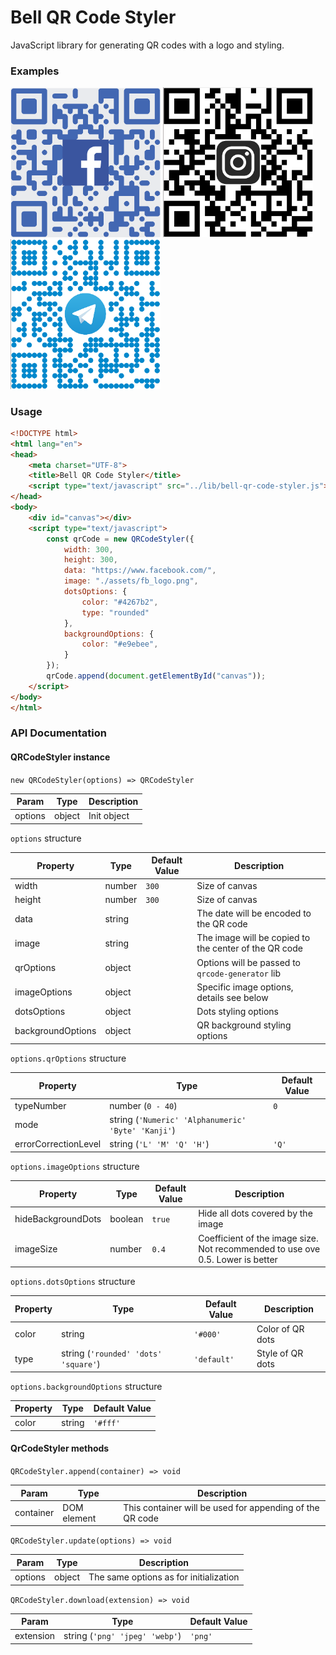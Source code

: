 # Bell QR Code Styler

JavaScript library for generating QR codes with a logo and styling.

### Examples

<p float="left">
<img style="display:inline-block" src="src/assets/facebook_example.png" width="240" />
<img style="display:inline-block" src="src/assets/instagram_example.png" width="240" />
<img style="display:inline-block" src="src/assets/telegram_example.png" width="240" />
</p>

### Usage

```HTML
<!DOCTYPE html>
<html lang="en">
<head>
    <meta charset="UTF-8">
    <title>Bell QR Code Styler</title>
    <script type="text/javascript" src="../lib/bell-qr-code-styler.js"></script>
</head>
<body>
    <div id="canvas"></div>
    <script type="text/javascript">
        const qrCode = new QRCodeStyler({
            width: 300,
            height: 300,
            data: "https://www.facebook.com/",
            image: "./assets/fb_logo.png",
            dotsOptions: {
                color: "#4267b2",
                type: "rounded"
            },
            backgroundOptions: {
                color: "#e9ebee",
            }
        });
        qrCode.append(document.getElementById("canvas"));
    </script>
</body>
</html>
```

### API Documentation

#### QRCodeStyler instance
`new QRCodeStyler(options) => QRCodeStyler`

Param  |Type  |Description
-------|------|------------
options|object|Init object

`options` structure

Property         |Type  |Default Value|Description
-----------------|------|-------------|-----------------------------------------------------
width            |number|`300`        |Size of canvas
height           |number|`300`        |Size of canvas
data             |string|             |The date will be encoded to the QR code
image            |string|             |The image will be copied to the center of the QR code
qrOptions        |object|             |Options will be passed to `qrcode-generator` lib
imageOptions     |object|             |Specific image options, details see below
dotsOptions      |object|             |Dots styling options
backgroundOptions|object|             |QR background styling options

`options.qrOptions` structure

Property            |Type                                              |Default Value
--------------------|--------------------------------------------------|-------------
typeNumber          |number (`0 - 40`)                                 |`0`
mode                |string (`'Numeric' 'Alphanumeric' 'Byte' 'Kanji'`)|
errorCorrectionLevel|string (`'L' 'M' 'Q' 'H'`)                        |`'Q'`

`options.imageOptions` structure

Property          |Type   |Default Value|Description
------------------|-------|-------------|------------------------------------------------------------------------------
hideBackgroundDots|boolean|`true`       |Hide all dots covered by the image
imageSize         |number |`0.4`        |Coefficient of the image size. Not recommended to use ove 0.5. Lower is better

`options.dotsOptions` structure

Property|Type                                |Default Value|Description
--------|------------------------------------|-------------|-----------------
color  |string                              |`'#000'`     |Color of QR dots
type    |string (`'rounded' 'dots' 'square'`)|`'default'`  |Style of QR dots

`options.backgroundOptions` structure

Property|Type  |Default Value
--------|------|-------------
color  |string|`'#fff'`

#### QrCodeStyler methods
`QRCodeStyler.append(container) => void`

Param    |Type       |Description
---------|-----------|-----------
container|DOM element|This container will be used for appending of the QR code

`QRCodeStyler.update(options) => void`

Param  |Type  |Description
-------|------|--------------------------------------
options|object|The same options as for initialization

`QRCodeStyler.download(extension) => void`

Param    |Type                          |Default Value
---------|------------------------------|-------------
extension|string (`'png' 'jpeg' 'webp'`)|`'png'`